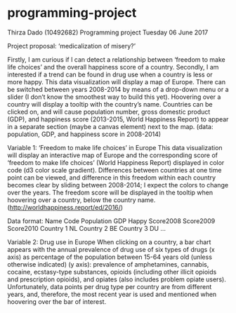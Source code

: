 # programming-project

Thirza Dado (10492682)
Programming project
Tuesday 06 June 2017


Project proposal: ‘medicalization of misery?’

Firstly, I am curious if I can detect a relationship between ‘freedom to make life choices’ and the overall happiness score of a country. Secondly, I am interested if a trend can be found in drug use when a country is less or more happy. This data visualization will display a map of Europe. There can be switched between years 2008-2014 by means of a drop-down menu or a slider (I don’t know the smoothest way to build this yet). Hoovering over a country will display a tooltip with the country’s name. Countries can be clicked on, and will cause population number, gross domestic product (GDP), and happiness score (2013-2015, World Happiness Report) to appear in a separate section (maybe a canvas element) next to the map.
(data: population, GDP, and happiness score in 2008-2014)

Variable 1: ‘Freedom to make life choices’ in Europe
This data visualization will display an interactive map of Europe and the corresponding score of ‘freedom to make life choices’ (World Happiness Report) displayed in color code (d3 color scale gradient). Differences between countries at one time point can be viewed, and difference in this freedom within each country becomes clear by sliding between 2008-2014; I expect the colors to change over the years. The freedom score will be displayed in the tooltip when hoovering over a country, below the country name.
(http://worldhappiness.report/ed/2016/)

Data format:
Name	Code	Population	GDP	Happy	Score2008	Score2009	Score2010
Country 1	NL
Country 2	BE
Country 3	DU
…




Variable 2: Drug use in Europe
When clicking on a country, a bar chart appears with the annual prevalence of drug use of six types of drugs (x axis) as percentage of the population between 15-64 years old (unless otherwise indicated) (y axis): prevalence of amphetamines, cannabis, cocaine, ecstasy-type substances, opioids (including other illicit opioids and prescription opioids), and opiates (also includes problem opiate users). Unfortunately, data points per drug type per country are from different years, and, therefore, the most recent year is used and mentioned when hoovering over the bar of interest.




